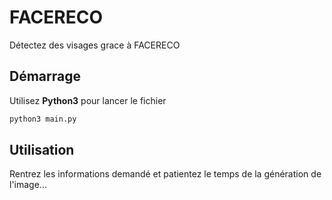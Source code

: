 # FACERECO

Détectez des visages grace à FACERECO
## Démarrage
Utilisez **Python3** pour lancer le fichier
```bash
python3 main.py
```

## Utilisation

Rentrez les informations demandé et patientez le temps de la génération de l'image...
